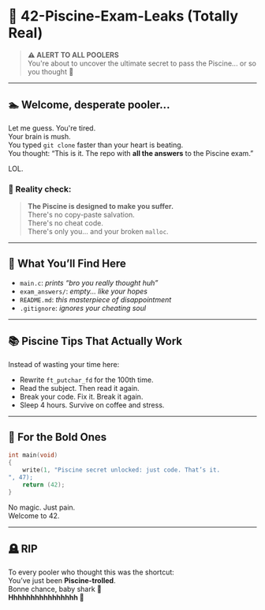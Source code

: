 # 🧠 42-Piscine-Exam-Leaks (Totally Real)

> **⚠️ ALERT TO ALL POOLERS**  
> You're about to uncover the ultimate secret to pass the Piscine... or so you thought 🤭

---

## 🏊 Welcome, desperate pooler...

Let me guess. You're tired.  
Your brain is mush.  
You typed `git clone` faster than your heart is beating.  
You thought: “This is it. The repo with **all the answers** to the Piscine exam.”  

LOL.

### 🫠 Reality check:

> **The Piscine is designed to make you suffer.**  
> There's no copy-paste salvation.  
> There's no cheat code.  
> There's only you... and your broken `malloc`.

---

## 🤡 What You’ll Find Here

- `main.c`: *prints “bro you really thought huh”*
- `exam_answers/`: *empty... like your hopes*
- `README.md`: *this masterpiece of disappointment*
- `.gitignore`: *ignores your cheating soul*

---

## 📚 Piscine Tips That Actually Work

Instead of wasting your time here:
- Rewrite `ft_putchar_fd` for the 100th time.
- Read the subject. Then read it again.
- Break your code. Fix it. Break it again.
- Sleep 4 hours. Survive on coffee and stress.

---

## 👀 For the Bold Ones

```c
int main(void)
{
    write(1, "Piscine secret unlocked: just code. That’s it.
", 47);
    return (42);
}
```

No magic. Just pain.  
Welcome to 42.

---

## 🪦 RIP

To every pooler who thought this was the shortcut:  
You’ve just been **Piscine-trolled**.  
Bonne chance, baby shark 🦈  
**Hhhhhhhhhhhhhhhh 🤣**
